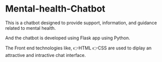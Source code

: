 # Mental-health-Chatbot 
This is a chatbot  designed to provide support, information, and guidance related to mental health.

And the chatbot is developed using Flask app using Python.

The Front end technologies like,
          👉HTML
          👉CSS
are used to diplay an attractive and intractive chat interface.
